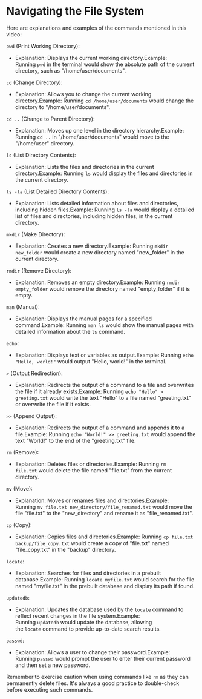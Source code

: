 # Navigating the File System

Here are explanations and examples of the commands mentioned in this video:

`pwd` (Print Working Directory):

- Explanation: Displays the current working directory.Example: Running `pwd` in the terminal would show the absolute path of the current directory, such as "/home/user/documents".

`cd` (Change Directory):

- Explanation: Allows you to change the current working directory.Example: Running `cd /home/user/documents` would change the directory to "/home/user/documents".

`cd ..` (Change to Parent Directory):

- Explanation: Moves up one level in the directory hierarchy.Example: Running `cd ..` in "/home/user/documents" would move to the "/home/user" directory.

`ls` (List Directory Contents):

- Explanation: Lists the files and directories in the current directory.Example: Running `ls` would display the files and directories in the current directory.

`ls -la` (List Detailed Directory Contents):

- Explanation: Lists detailed information about files and directories, including hidden files.Example: Running `ls -la` would display a detailed list of files and directories, including hidden files, in the current directory.

`mkdir` (Make Directory):

- Explanation: Creates a new directory.Example: Running `mkdir new_folder` would create a new directory named "new_folder" in the current directory.

`rmdir` (Remove Directory):

- Explanation: Removes an empty directory.Example: Running `rmdir empty_folder` would remove the directory named "empty_folder" if it is empty.

`man` (Manual):

- Explanation: Displays the manual pages for a specified command.Example: Running `man ls` would show the manual pages with detailed information about the `ls` command.

`echo`:

- Explanation: Displays text or variables as output.Example: Running `echo "Hello, world!"` would output "Hello, world!" in the terminal.

`>` (Output Redirection):

- Explanation: Redirects the output of a command to a file and overwrites the file if it already exists.Example: Running `echo "Hello" > greeting.txt` would write the text "Hello" to a file named "greeting.txt" or overwrite the file if it exists.

`>>` (Append Output):

- Explanation: Redirects the output of a command and appends it to a file.Example: Running `echo "World!" >> greeting.txt` would append the text "World!" to the end of the "greeting.txt" file.

`rm` (Remove):

- Explanation: Deletes files or directories.Example: Running `rm file.txt` would delete the file named "file.txt" from the current directory.

`mv` (Move):

- Explanation: Moves or renames files and directories.Example: Running `mv file.txt new_directory/file_renamed.txt` would move the file "file.txt" to the "new_directory" and rename it as "file_renamed.txt".

`cp` (Copy):

- Explanation: Copies files and directories.Example: Running `cp file.txt backup/file_copy.txt` would create a copy of "file.txt" named "file_copy.txt" in the "backup" directory.

`locate`:

- Explanation: Searches for files and directories in a prebuilt database.Example: Running `locate myfile.txt` would search for the file named "myfile.txt" in the prebuilt database and display its path if found.

`updatedb`:

- Explanation: Updates the database used by the `locate` command to reflect recent changes in the file system.Example: Running `updatedb` would update the database, allowing the `locate` command to provide up-to-date search results.

`passwd`:

- Explanation: Allows a user to change their password.Example: Running `passwd` would prompt the user to enter their current password and then set a new password.

Remember to exercise caution when using commands like `rm` as they can permanently delete files. It's always a good practice to double-check before executing such commands.